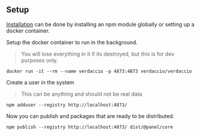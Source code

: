 ## Setup

[Installation](https://verdaccio.org/docs/installation/) can be done by installing an npm module globally or setting up a docker container.

Setup the docker container to run in the background.  

> You will lose everything in it if its destroyed, but this is for dev purposes only.

```shell
docker run -it --rm --name verdaccio -p 4873:4873 verdaccio/verdaccio
```

Create a user in the system

> This can be anything and should not be real data

```shell
npm adduser --registry http://localhost:4873/
```

Now you can publish and packages that are ready to be distributed.

```shell
npm publish --registry http://localhost:4873/ dist/@panel/core
```
